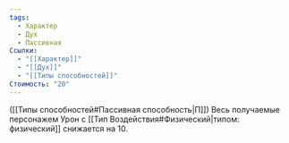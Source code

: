 ```yaml
---
tags:
  - Характер
  - Дух
  - Пассивная
Ссылки:
  - "[[Характер]]"
  - "[[Дух]]"
  - "[[Типы способностей]]"
Стоимость: "20"
---
```

([[Типы способностей#Пассивная способность|П]]) Весь получаемые персонажем Урон с [[Тип Воздействия#Физический|типом: физический]] снижается на 10.